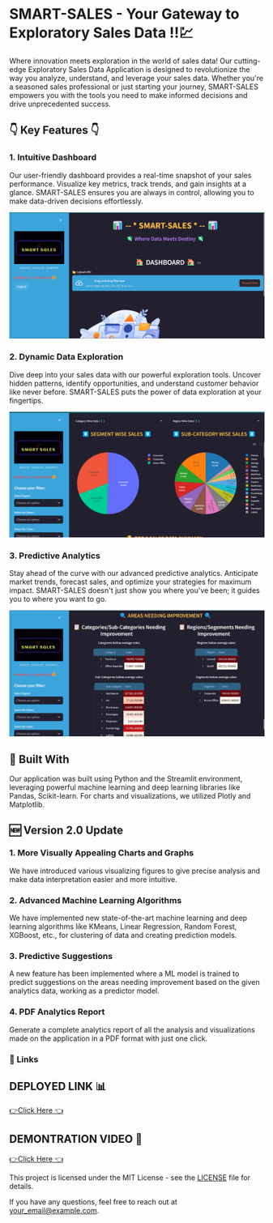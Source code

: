 
<h1>SMART-SALES - Your Gateway to Exploratory Sales Data !!💹</h1>
<p class="center">
    Where innovation meets exploration in the world of sales data! Our cutting-edge Exploratory Sales Data Application is designed to revolutionize the way you analyze, understand, and leverage your sales data. Whether you're a seasoned sales professional or just starting your journey, SMART-SALES empowers you with the tools you need to make informed decisions and drive unprecedented success.
</p>

<h2>👇 Key Features 👇</h2>
<div class="features">
    <div class="feature">
        <h3>1. Intuitive Dashboard</h3>
        <p>Our user-friendly dashboard provides a real-time snapshot of your sales performance. Visualize key metrics, track trends, and gain insights at a glance. SMART-SALES ensures you are always in control, allowing you to make data-driven decisions effortlessly.</p>
        <img src="images/Dashboard.png" alt="Dashboard Image">
    </div>
    <div class="feature">
        <h3>2. Dynamic Data Exploration</h3>
        <p>Dive deep into your sales data with our powerful exploration tools. Uncover hidden patterns, identify opportunities, and understand customer behavior like never before. SMART-SALES puts the power of data exploration at your fingertips.</p>
        <img src="images/Data Exploration.png" alt="Data Exploration">
    </div>
    <div class="feature">
        <h3>3. Predictive Analytics</h3>
        <p>Stay ahead of the curve with our advanced predictive analytics. Anticipate market trends, forecast sales, and optimize your strategies for maximum impact. SMART-SALES doesn't just show you where you've been; it guides you to where you want to go.</p>
        <img src="images/Predictive Analysis.png" alt="Predictive Analytics">
    </div>
</div>

<h2>🚀 Built With</h2>
<p class="center">
    Our application was built using Python and the Streamlit environment, leveraging powerful machine learning and deep learning libraries like Pandas, Scikit-learn. For charts and visualizations, we utilized Plotly and Matplotlib.
</p>

<h2>🆕 Version 2.0 Update</h2>
<div class="features">
    <div class="feature">
        <h3>1. More Visually Appealing Charts and Graphs</h3>
        <p>We have introduced various visualizing figures to give precise analysis and make data interpretation easier and more intuitive.</p>
    </div>
    <div class="feature">
        <h3>2. Advanced Machine Learning Algorithms</h3>
        <p>We have implemented new state-of-the-art machine learning and deep learning algorithms like KMeans, Linear Regression, Random Forest, XGBoost, etc., for clustering of data and creating prediction models.</p>
    </div>
    <div class="feature">
        <h3>3. Predictive Suggestions</h3>
        <p>A new feature has been implemented where a ML model is trained to predict suggestions on the areas needing improvement based on the given analytics data, working as a predictor model.</p>
    </div>
    <div class="feature">
        <h3>4. PDF Analytics Report</h3>
        <p>Generate a complete analytics report of all the analysis and visualizations made on the application in a PDF format with just one click.</p>
    </div>
</div>

<h3 class="center">🔗 Links</h3>
<h2> DEPLOYED LINK 📊 </h2>
<div class="links">
    <a href="https://smart-sales-eda-application.streamlit.app/">👉Click Here 👈</a>
</div>

<h2> DEMONTRATION VIDEO 🎥 </h2>
<div class="links"> 
    <a href="https://smart-sales-eda-application.streamlit.app/">👉Click Here 👈</a>
</div>

<footer>
    <p>This project is licensed under the MIT License - see the <a href="LICENSE">LICENSE</a> file for details.</p>
    <p>If you have any questions, feel free to reach out at <a href="jhamayank043@gmail.com">your_email@example.com</a>.</p>
</footer>

</body>
</html>
